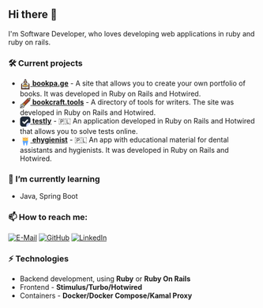 ## Hi there 👋


I'm Software Developer, who loves developing web applications in ruby and ruby on rails.

### 🛠️ Current projects

- <a href="https://bookpa.ge/"><img src="assets/bookpage-icon.png" width="21px" style="vertical-align: middle;" alt="bookpage logo"> <strong>bookpa.ge</strong></a> - A site that allows you to create your own portfolio of books. It was developed in Ruby on Rails and Hotwired. 
- <a href="https://bookcraft.tools/"><img src="assets/bookcraft-icon.png" width="21px" style="vertical-align: middle;" alt="bookcraft logo"> <strong>bookcraft.tools</strong></a> - A directory of tools for writers. The site was developed in Ruby on Rails and Hotwired. 
- <a href="https://testly.pl/"><img src="assets/testly-icon.png" width="21px" style="vertical-align: middle;" alt="testly logo"> <strong>testly</strong></a> - 🇵🇱 An application developed in Ruby on Rails and Hotwired that allows you to solve tests online. 
- <a href="https://ehigienistka.pl/"><img src="assets/ehigienistka-icon.png" width="21px" style="vertical-align: middle;" alt="ehygienist logo"> <strong>ehygienist</strong></a> - 🇵🇱 An app with educational material for dental assistants and hygienists. It was developed in Ruby on Rails and Hotwired. 


### 🌱 I’m currently learning

- Java, Spring Boot 


### 📫 How to reach me:

[![E-Mail](https://img.shields.io/badge/Gmail-c14438?style=flat-square&logo=Gmail&logoColor=white&link=mailto:me@dkaminski.dev)](mailto:me@dkaminski.dev) 
[![GitHub](https://img.shields.io/github/followers/dwatek?label=follow&style=social)](https://github.com/dwatek)
<a href="https://www.linkedin.com/in/damkaminski/">
  <img src="assets/linkedin.ico" width="21px" style="vertical-align: baseline;" alt="LinkedIn">
</a>

### ⚡ Technologies

- Backend development, using **Ruby** or **Ruby On Rails**
- Frontend - **Stimulus/Turbo/Hotwired**
- Containers - **Docker/Docker Compose/Kamal Proxy**
